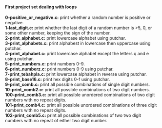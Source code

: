 #### First project set dealing with loops
**0-positive_or_negative.c:** print whether a random number is positive or negative.  
**1-last_digit.c:** print whether the last digit of a random number is >5, 0, or some other number, keeping the sign of the number.  
**2-print_alphabet.c:** print lowercase alphabet using putchar.  
**3-print_alphabets.c:** print alphabest in lowercase then uppercase using putchar.  
**4-print_alphabet.c:** print lowercase alphabet except the letters q and e using putchar.  
**5-print_numbers.c:** print numbers 0-9.  
**6-print_numberz.c:** print numbers 0-9 using putchar.  
**7-print_tebahpla.c:** print lowercase alphabet in reverse using putchar.  
**8-print_base16.c:** print hex digits 0-f using putchar.  
**9-print_comb.c:** print all possible combinations of single digit numbers.  
**10-print_comb2.c:** print all possible combinations of two digit numbers.  
**100-print_comb3.c:** print all possible unordered combinations of two digit numbers with no repeat digits.  
**101-print_comb4.c:** print all possible unordered combinations of three digit numbers with no repeat digits.  
**102-print_comb5.c:** print all possible combinations of two two digit numbers with no repeat of either two digit number.
